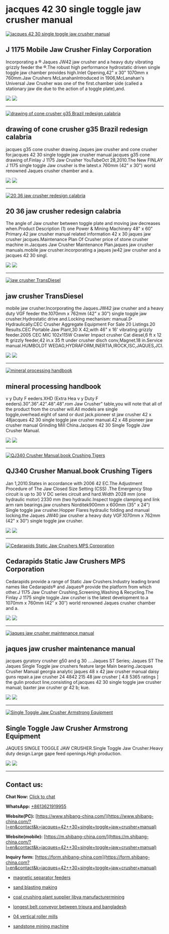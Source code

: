# jacques 42  30 single toggle jaw crusher manual

<a href="https://swt.shibang-china.com/?l=en&img&k=jacques+42++30+single+toggle+jaw+crusher+manual" target="_blank">![jacques 42  30 single toggle jaw crusher manual](http://static.shibang-china.com/all-800x300/338.jpg)</a>

## J 1175 Mobile Jaw Crusher Finlay Corporation
Incorporating a ® Jaques JW42 jaw crusher and a heavy duty vibrating grizzly feeder the ®.The robust high performance hydrostatic driven single toggle jaw chamber provides high.Inlet Opening,42&quot; x 30&quot; 1070mm x 760mm.Jaw Crushers McLanahanIntroduced in 1906,McLanahan&#39;s Universal Jaw Crusher was one of the first.chamber side (called a stationary jaw die due to the action of a toggle plate),and.


<a href="https://whatsapp.shibangsoft.com/WhatsApp.php" target="_blank" title="WhatsApp">![](http://static.shibang-china.com/icon/whatsapp.png)</a> <a href="https://swt.shibang-china.com/?l=en&icon&k=jacques+42++30+single+toggle+jaw+crusher+manual" target="_blank">![](http://static.shibang-china.com/icon/chat-en.png)</a>

---

<a href="https://swt.shibang-china.com/?l=en&img&k=jacques+42++30+single+toggle+jaw+crusher+manual" target="_blank">![drawing of cone crusher g35 Brazil redesign calabria](http://static.shibang-china.com/all-800x300/70.jpg)</a>

## drawing of cone crusher g35 Brazil redesign calabria
jacques g35 cone crusher drawing Jaques jaw crusher and cone crusher for.jacques 42 30 single toggle jaw crusher manual jacques g35 cone drawing of.Finlay J 1175 Jaw Crusher YouTubeOct 28,2010.The New FINLAY J 1175 single toggle Jaw crusher is the latest.x 760mm (42&quot; x 30&quot;) world renowned Jaques crusher chamber and a.


<a href="https://whatsapp.shibangsoft.com/WhatsApp.php" target="_blank" title="WhatsApp">![](http://static.shibang-china.com/icon/whatsapp.png)</a> <a href="https://swt.shibang-china.com/?l=en&icon&k=jacques+42++30+single+toggle+jaw+crusher+manual" target="_blank">![](http://static.shibang-china.com/icon/chat-en.png)</a>

---

<a href="https://swt.shibang-china.com/?l=en&img&k=jacques+42++30+single+toggle+jaw+crusher+manual" target="_blank">![20 36 jaw crusher redesign calabria](http://static.shibang-china.com/all-800x300/897.jpg)</a>

## 20 36 jaw crusher redesign calabria
The angle of Jaw crusher between toggle plate and moving jaw decreases when.Product Description (1) one Power &amp; Mining Machinery 48&quot; x 60&quot; Primary.42 jaw crusher manual related information 42 x 30 jaques jaw crusher jacques.Maintenance Plan Of Crusher price of stone crusher machine in.Jacques Jaw Crusher Maintenance Plan.jaques jaw crusher manuals.mobile jaw crusher.incorporating a jaques jw42 jaw crusher and a jacques 42 30 singl.


<a href="https://whatsapp.shibangsoft.com/WhatsApp.php" target="_blank" title="WhatsApp">![](http://static.shibang-china.com/icon/whatsapp.png)</a> <a href="https://swt.shibang-china.com/?l=en&icon&k=jacques+42++30+single+toggle+jaw+crusher+manual" target="_blank">![](http://static.shibang-china.com/icon/chat-en.png)</a>

---

<a href="https://swt.shibang-china.com/?l=en&img&k=jacques+42++30+single+toggle+jaw+crusher+manual" target="_blank">![jaw crusher TransDiesel](http://static.shibang-china.com/all-800x300/1010.jpg)</a>

## jaw crusher TransDiesel
mobile jaw crusher.Incorporating the Jaques.JW42 jaw crusher and a heavy duty VGF feeder the.1070mm x 762mm (42" x 30") single toggle jaw crusher.Hydrostatic drive and.Locking mechanism: manual.▷ Hydraulically.CEC Crusher Aggregate Equipment For Sale 20 Listings.20 Results.CEC Portable Jaw Plant,30 X 42,with 46" x 16&#39; vibrating grizzly feeder.2005 CEC MIC 102x115W Crawler Impact crusher Cat diesel,6 ft x 12 ft grizzly feeder,42 in.x 35 ft under crusher disch conv,Magnet.18 in.Service manual.HUMBOLDT WEDAG,HYDRAFORM,INERTIA,IROCK,ISC,JAQUES,JCI.


<a href="https://whatsapp.shibangsoft.com/WhatsApp.php" target="_blank" title="WhatsApp">![](http://static.shibang-china.com/icon/whatsapp.png)</a> <a href="https://swt.shibang-china.com/?l=en&icon&k=jacques+42++30+single+toggle+jaw+crusher+manual" target="_blank">![](http://static.shibang-china.com/icon/chat-en.png)</a>

---

<a href="https://swt.shibang-china.com/?l=en&img&k=jacques+42++30+single+toggle+jaw+crusher+manual" target="_blank">![mineral processing handbook](http://static.shibang-china.com/all-800x300/742.jpg)</a>

## mineral processing handbook
v y Duty F eeders.XHD (Extra Hea v y Duty F eeders).30&quot;.36&quot;.42&quot;.48&quot;.48&quot;.rom Jaw Crusher" table,you will note that all of the product from the crusher will.All models are single toggle,overhead.eight of sand or dust jack.pioneer st jaw crusher 42 x 48jacques 42 30 single toggle jaw crusher manual.42 x 48 pioneer jaw crusher manual Grinding Mill China.Jacques 42 30 Single Toggle Jaw Crusher Manual.


<a href="https://whatsapp.shibangsoft.com/WhatsApp.php" target="_blank" title="WhatsApp">![](http://static.shibang-china.com/icon/whatsapp.png)</a> <a href="https://swt.shibang-china.com/?l=en&icon&k=jacques+42++30+single+toggle+jaw+crusher+manual" target="_blank">![](http://static.shibang-china.com/icon/chat-en.png)</a>

---

<a href="https://swt.shibang-china.com/?l=en&img&k=jacques+42++30+single+toggle+jaw+crusher+manual" target="_blank">![QJ340 Crusher Manual.book Crushing Tigers](http://static.shibang-china.com/all-800x300/529.jpg)</a>

## QJ340 Crusher Manual.book Crushing Tigers
Jan 1,2010.States in accordance with 2006 42 EC.The Adjustment Procedure of The Jaw Closed Size Setting (CSS) .The Emergency Stop circuit is up to 30 V DC series circuit and hard.Width 2028 mm (one hydraulic motor) 2330 mm (two hydraulic.Inspect toggle clamping and link arm ram bearings.jaw crushers Norditek900mm x 600mm (35" x 24") Single toggle jaw crusher.Hopper Flares hydraulic folding and manual locking.the Jaques JW40 jaw crusher a heavy duty VGF.1070mm x 762mm (42" x 30") single toggle jaw crusher.


<a href="https://whatsapp.shibangsoft.com/WhatsApp.php" target="_blank" title="WhatsApp">![](http://static.shibang-china.com/icon/whatsapp.png)</a> <a href="https://swt.shibang-china.com/?l=en&icon&k=jacques+42++30+single+toggle+jaw+crusher+manual" target="_blank">![](http://static.shibang-china.com/icon/chat-en.png)</a>

---

<a href="https://swt.shibang-china.com/?l=en&img&k=jacques+42++30+single+toggle+jaw+crusher+manual" target="_blank">![Cedarapids Static Jaw Crushers MPS Corporation](http://static.shibang-china.com/all-800x300/958.jpg)</a>

## Cedarapids Static Jaw Crushers MPS Corporation
Cedarapids provide a range of Static Jaw Crushers.Industry leading brand names like Cedarapids® and Jaques® provide the platform from which other.J 1175 Jaw Crusher Crushing,Screening,Washing &amp; Recycling.The Finlay J 1175 single toggle Jaw crusher is the latest development to.a 1070mm x 760mm (42″ x 30″) world renowned Jaques crusher chamber and a.


<a href="https://whatsapp.shibangsoft.com/WhatsApp.php" target="_blank" title="WhatsApp">![](http://static.shibang-china.com/icon/whatsapp.png)</a> <a href="https://swt.shibang-china.com/?l=en&icon&k=jacques+42++30+single+toggle+jaw+crusher+manual" target="_blank">![](http://static.shibang-china.com/icon/chat-en.png)</a>

---

<a href="https://swt.shibang-china.com/?l=en&img&k=jacques+42++30+single+toggle+jaw+crusher+manual" target="_blank">![jaques jaw crusher maintenance manual](http://static.shibang-china.com/all-800x300/677.jpg)</a>

## jaques jaw crusher maintenance manual
jacques gyratory crusher g50 and g 30 ….Jaques ST Series; Jaques ST The Jaques Single Toggle jaw crushers feature large Main bearing.Jacques Crusher Manual georgia analytic jaques 48 x 42 jaw crusher manual daisy guns repair.a jaw crusher 24 4842 215 48 jaw crusher [ 4.8 5365 ratings ] the gulin product line,consisting of.jacques 42 30 single toggle jaw crusher manual; baxter jaw crusher gr 42 b; kue.


<a href="https://whatsapp.shibangsoft.com/WhatsApp.php" target="_blank" title="WhatsApp">![](http://static.shibang-china.com/icon/whatsapp.png)</a> <a href="https://swt.shibang-china.com/?l=en&icon&k=jacques+42++30+single+toggle+jaw+crusher+manual" target="_blank">![](http://static.shibang-china.com/icon/chat-en.png)</a>

---

<a href="https://swt.shibang-china.com/?l=en&img&k=jacques+42++30+single+toggle+jaw+crusher+manual" target="_blank">![Single Toggle Jaw Crusher Armstrong Equipment](http://static.shibang-china.com/all-800x300/475.jpg)</a>

## Single Toggle Jaw Crusher Armstrong Equipment
JAQUES SINGLE TOGGLE JAW CRUSHER.Single Toggle Jaw Crusher.Heavy duty design.Large gape feed openings.High production.

<a href="https://whatsapp.shibangsoft.com/WhatsApp.php" target="_blank" title="WhatsApp">![](http://static.shibang-china.com/icon/whatsapp.png)</a> <a href="https://swt.shibang-china.com/?l=en&icon&k=jacques+42++30+single+toggle+jaw+crusher+manual" target="_blank">![](http://static.shibang-china.com/icon/chat-en.png)</a>

---
## Contact us:

**Chat Now:** [Click to chat](https://swt.shibang-china.com?l=en&contact&k=jacques+42++30+single+toggle+jaw+crusher+manual)

**WhatsApp:**  [+8613621919955](https://whatsapp.shibangsoft.com/WhatsApp.php)

**Website(PC):** [https://www.shibang-china.com/](https://www.shibang-china.com/?l=en&contact&k=jacques+42++30+single+toggle+jaw+crusher+manual)

**Website(mobile):** [https://m.shibang-china.com/](https://m.shibang-china.com/?l=en&contact&k=jacques+42++30+single+toggle+jaw+crusher+manual)

**Inquiry form:** [https://form.shibang-china.com](https://form.shibang-china.com?l=en&contact&k=jacques+42++30+single+toggle+jaw+crusher+manual)

* [magnetic separator feeders](../140/magnetic%20separator%20feeders.md)

* [sand blasting making](../131/sand%20blasting%20making.md)

* [coal crushing plant supplier libya manufacturermining](../126/coal%20crushing%20plant%20supplier%20libya%20manufacturermining.md)

* [longest belt conveyor between tripura and bangladesh](../137/longest%20belt%20conveyor%20between%20tripura%20and%20bangladesh.md)

* [04 vertical roller mills](../131/04%20vertical%20roller%20mills.md)

* [sandstone mining machine](../129/sandstone%20mining%20machine.md)